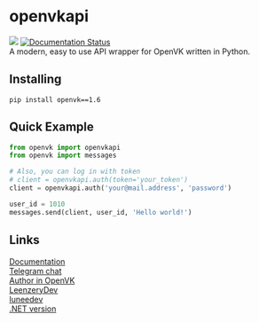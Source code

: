 # openvkapi

![](https://komarev.com/ghpvc/?username=Parliskaya)
<a href='https://pypi.org/project/openvk/'>
    <img src='https://img.shields.io/pypi/v/openvk.svg' alt='Documentation Status' />
</a>  
A modern, easy to use API wrapper for OpenVK written in Python.

## Installing

```
pip install openvk==1.6
```


## Quick Example
```python
from openvk import openvkapi
from openvk import messages

# Also, you can log in with token
# client = openvkapi.auth(token='your_token')
client = openvkapi.auth('your@mail.address', 'password')

user_id = 1010
messages.send(client, user_id, 'Hello world!')
```

## Links
[Documentation](https://github.com/Parliskaya/openvkapi/wiki/openvkapi-Documentation)  
[Telegram chat](https://t.me/ovkapi)   
[Author in OpenVK](https://openvk.su/ucinka)  
[LeenzeryDev](https://github.com/leenzerydev)   
[luneedev](https://github.com/luneedev)   
[.NET version](https://github.com/LyStudios/OpenVkNetApi)  
